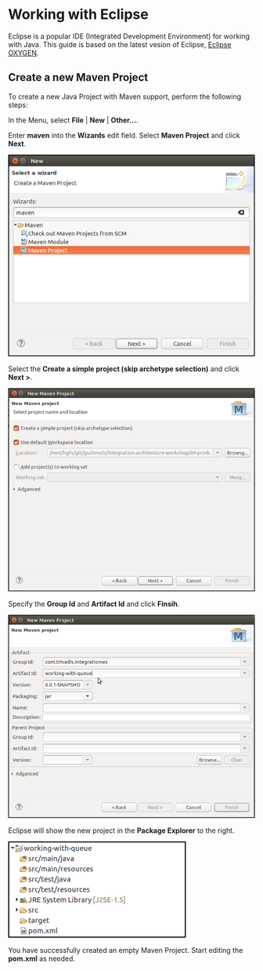 # Working with Eclipse

Eclipse is a popular IDE (Integrated Development Environment) for working with Java. This guide is based on the latest vesion of Eclipse, [Eclipse OXYGEN](http://www.eclipse.org/downloads/).

## Create a new Maven Project

To create a new Java Project with Maven support, perform the following steps:

In the Menu, select **File** | **New** | **Other...**.

Enter **maven** into the **Wizards** edit field. Select **Maven Project** and click **Next**.

![Alt Image Text](./images/eclipse-create-maven-project-new.png "Schema Registry UI")

Select the **Create a simple project (skip archetype selection)** and click **Next >**.

![Alt Image Text](./images/eclipse-create-maven-project-simple-project.png "Schema Registry UI")

Specify the **Group Id** and **Artifact Id** and click **Finsih**.

![Alt Image Text](./images/eclipse-create-maven-project-enter-details.png "Schema Registry UI")

Eclipse will show the new project in the **Package Explorer** to the right. 

![Alt Image Text](./images/eclipse-create-maven-project-tree.png "Schema Registry UI")

You have successfully created an empty Maven Project. Start editing the **pom.xml** as needed. 

